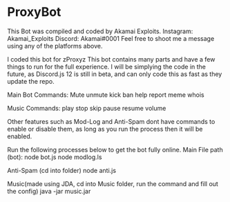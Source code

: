 # ProxyBot
This Bot was compiled and coded by Akamai Exploits.
Instagram: Akamai_Exploits
Discord: Akamai#0001
Feel free to shoot me a message using any of the platforms above.

I coded this bot for zProxyz
This bot contains many parts and have a few things to run for the full experience. I will be simplying the code in the future, as Discord.js 12 is still in beta,
and can only code this as fast as they update the repo.

Main Bot Commands:
Mute
unmute
kick
ban
help
report
meme
whois

Music Commands:
play
stop
skip
pause
resume
volume

Other features such as Mod-Log and Anti-Spam dont have commands to enable or disable them, as long as you run the process then it will be enabled.

Run the following processes below to get the bot fully online.
 Main File path (bot):
node bot.js
node modlog.ls

Anti-Spam (cd into folder)
node anti.js

Music(made using JDA, cd into Music folder, run the command and fill out the config)
java -jar music.jar
